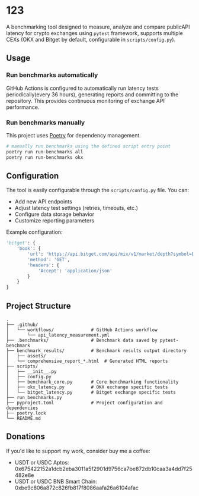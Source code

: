 # 123

A benchmarking tool designed to measure, analyze and compare publicAPI latency for crypto exchanges using `pytest` framework, supports multiple CEXs (OKX and Bitget by default, configurable in `scripts/config.py`).


## Usage
### Run benchmarks automatically
GitHub Actions is configured to automatically run latency tests periodically(every 36 hours), generating reports and committing to the repository. This provides continuous monitoring of exchange API performance.

### Run benchmarks manually
This project uses [Poetry](https://python-poetry.org/) for dependency management.
```bash
# manually run benchmarks using the defined script entry point
poetry run run-benchmarks all
poetry run run-benchmarks okx
```


## Configuration

The tool is easily configurable through the `scripts/config.py` file. You can:

- Add new API endpoints 
- Adjust latency test settings (retries, timeouts, etc.)
- Configure data storage behavior
- Customize reporting parameters

Example configuration:

```python
'bitget': {
    'book': {
        'url': 'https://api.bitget.com/api/mix/v1/market/depth?symbol=BTCUSDT_UMCBL&limit=20',
        'method': 'GET',
        'headers': {
            'Accept': 'application/json'
        }
    }
}
```


## Project Structure

```
.
├── .github/
│   └── workflows/              # GitHub Actions workflow
│       └── api_latency_measurement.yml
├── .benchmarks/                # Benchmark data saved by pytest-benchmark           
├── benchmark_results/          # Benchmark results output directory
│   ├── assets/               
│   └── comprehensive_report_*.html  # Generated HTML reports
├── scripts/                   
│   ├── __init__.py            
│   ├── config.py           
│   ├── benchmark_core.py       # Core benchmarking functionality
│   ├── okx_latency.py          # OKX exchange specific tests
│   └── bitget_latency.py       # Bitget exchange specific tests
├── run_benchmarks.py          
├── pyproject.toml              # Project configuration and dependencies
├── poetry.lock             
└── README.md                  
```

## Donations

If you'd like to support my work, consider buy me a coffee:

- USDT or USDC Aptos:  
0x675422152a1dcb2eba3011a5f2901d9756ca7be872db10caa3a4dd7f25482e8e  
- USDT or USDC BNB Smart Chain:  
0xbe9c806a872c826fb817f8086aafa26a6104afac  